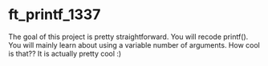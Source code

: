 # ft_printf_1337
The goal of this project is pretty straightforward. You will recode printf(). You will mainly learn about using a variable number of arguments. How cool is that?? It is actually pretty cool :)
